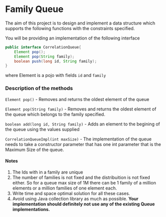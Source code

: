 # Family Queue

The aim of this project is to design and implement a data structure which supports the following functions with the constraints specified.

You will be providing an implementation of the following interface

```java
public interface CorrelationQueue{
	Element pop();
	Element pop(String family);
	boolean push(long id, String family);
}
```
where Element is a pojo with fields `id` and `family`

### Description of the methods

`Element pop()` -  Removes and returns the oldest element of the queue 

`Element pop(String family)` -  Removes and returns the oldest element of the queue which belongs to the family specified.

`boolean add(long id, String family)` - Adds an element to the begining of the queue using the values supplied

`CorrelationQueueImpl(int maxSize)` - The implementation of the queue needs to take a constructor parameter that has one int parameter that is the Maximum Size of the queue.


#### Notes

1. The Ids with in a family are unique
2. The number of families is not fixed and the distribuition is not fixed either. So for a queue max size of 1M there can be 1 family of a million elements or a million families of one element each. 
3. Write time and space optimal solution for all these cases.
4. Avoid using Java collection library as much as possible. **Your implementation should definitely not use any of the existing Queue implementations.**
